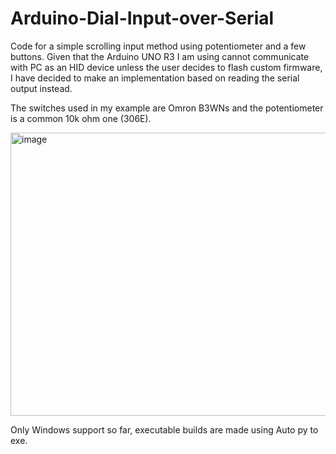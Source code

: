 # Arduino-Dial-Input-over-Serial
Code for a simple scrolling input method using potentiometer and a few buttons. Given that the Arduino UNO R3 I am using cannot communicate with PC as an HID device unless the user decides to flash custom firmware, I have decided to make an implementation based on reading the serial output instead.

The switches used in my example are Omron B3WNs and the potentiometer is a common 10k ohm one (306E).

<img width="696" height="453" alt="image" src="https://github.com/user-attachments/assets/3c154c02-0140-45f7-8d87-53a98468e5f9" />

Only Windows support so far, executable builds are made using Auto py to exe.

